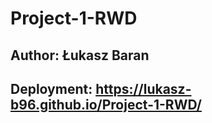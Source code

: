 #  Project-1-RWD
## Author: Łukasz Baran
## Deployment: https://lukasz-b96.github.io/Project-1-RWD/
